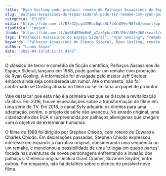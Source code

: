 ```yaml
---
title: "Ryan Gosling pode produzir remake de Palhaços Assassinos do Espaço Sideral"
slug: "palhaos-assassinos-do-espao-sideral-pode-ter-remake-com-ryan-gosling-diz-site"
categoria: "FILMES"
midia: "https://cdn.ome.lt/B7rZZycgdIMRdcBgUs8L7zWrdDM=/987x0/smart/uploads/conteudo/fotos/OMELETE_CAPA_-_2025-04-15T104018.138.png"
tipoMidia: "imagem"
thumb: "https://cdn.ome.lt/Wq08dO9WwBmF_p7zz0ykcdXELVM=/480x360/smart/extras/conteudos/omelete_THUMB_-_2025-04-15T103942.532.png"
tags: ["Palhaços Assassinos do Espaço Sideral", "Ryan Gosling", "remake", "filme", "terror", "comédia", "ficção científica"]
keywords: "Palhaços Assassinos do Espaço Sideral, Ryan Gosling, remake, filme, terror, comédia, ficção científica"
author: "Luana Souza"
data: "2025-04-15T14:11:34.914Z"
---
```


O clássico de terror e comédia de ficção científica, Palhaços Assassinos do Espaço Sideral, lançado em 1988, pode ganhar um remake com produção de Ryan Gosling. A informação foi divulgada pelo insider Jeff Sneider, embora ainda seja considerada um rumor. Até o momento, não foi confirmado se Gosling atuaria no filme ou se limitaria ao papel de produtor.

Vale destacar que esta não é a primeira vez que se discute a revitalização da obra. Em 2016, houve especulações sobre a transformação do filme em uma série de TV. Em 2018, o canal Syfy adquiriu os direitos para uma adaptação, porém, o projeto de série não avançou. No enredo original, uma cidadezinha dos EUA é surpreendida por palhaços alienígenas que chegam com o objetivo de exterminar humanos.

O filme de 1988 foi dirigido por Stephen Chiodo, com roteiro de Edward e Charles Chiodo. Em declarações passadas, Stephen Chiodo expressou interesse em expandir a narrativa original, considerando uma sequência ou um remake, e mencionou a possibilidade de uma 'trilogia em quatro partes' focada nas aventuras de novos personagens enfrentando a invasão dos palhaços. O elenco original incluiu Grant Cramer, Suzanne Snyder, entre outros. Por enquanto, não há detalhes sobre o elenco do possível novo filme.